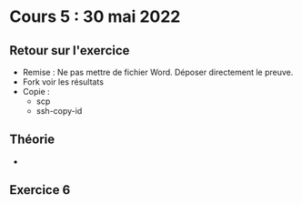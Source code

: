 # Cours 5 : 30 mai 2022


## Retour sur l'exercice

- Remise : Ne pas mettre de fichier Word. Déposer directement le preuve.
- Fork voir les résultats
- Copie : 
    - scp 
    - ssh-copy-id


## Théorie 
- 

## Exercice 6





